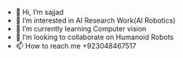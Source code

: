 - 👋 Hi, I’m sajjad
- 👀 I’m interested in AI Research Work(AI Robotics)
- 🌱 I’m currently learning Computer vision
- 💞️ I’m looking to collaborate on Humanoid Robots
- 📫 How to reach me +923048467517

<!---
PrinceSajjadHussain/PrinceSajjadHussain is a ✨ special ✨ repository because its `README.md` (this file) appears on your GitHub profile.
You can click the Preview link to take a look at your changes.
--->
